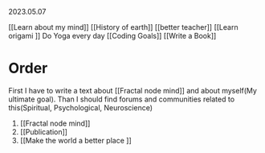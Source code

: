 2023.05.07

[[Learn about my mind]]
[[History of earth]] 
[[better teacher]]
[[Learn origami ]]
Do Yoga every day 
[[Coding Goals]]
[[Write a Book]]
# Order
First I have to write a text about [[Fractal node mind]] and about myself(My ultimate goal). Than I should find forums and communities related to this(Spiritual, Psychological, Neuroscience)
1. [[Fractal node mind]]
2. [[Publication]]
3. [[Make the world a better place ]]